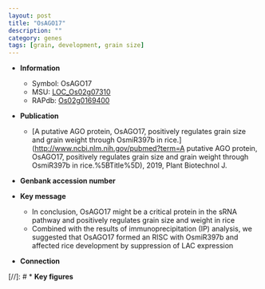 ```yaml
---
layout: post
title: "OsAGO17"
description: ""
category: genes
tags: [grain, development, grain size]
---
```


* **Information**  
    + Symbol: OsAGO17  
    + MSU: [LOC_Os02g07310](http://rice.plantbiology.msu.edu/cgi-bin/ORF_infopage.cgi?orf=LOC_Os02g07310)  
    + RAPdb: [Os02g0169400](http://rapdb.dna.affrc.go.jp/viewer/gbrowse_details/irgsp1?name=Os02g0169400)  

* **Publication**  
    + [A putative AGO protein, OsAGO17, positively regulates grain size and grain weight through OsmiR397b in rice.](http://www.ncbi.nlm.nih.gov/pubmed?term=A putative AGO protein, OsAGO17, positively regulates grain size and grain weight through OsmiR397b in rice.%5BTitle%5D), 2019, Plant Biotechnol J.

* **Genbank accession number**  

* **Key message**  
    + In conclusion, OsAGO17 might be a critical protein in the sRNA pathway and positively regulates grain size and weight in rice
    + Combined with the results of immunoprecipitation (IP) analysis, we suggested that OsAGO17 formed an RISC with OsmiR397b and affected rice development by suppression of LAC expression

* **Connection**  

[//]: # * **Key figures**  


